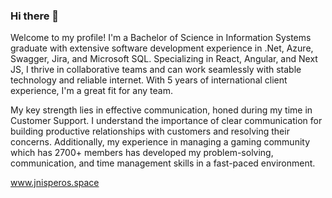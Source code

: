 ### Hi there 👋

Welcome to my profile! I'm a Bachelor of Science in Information Systems graduate with extensive software development experience in .Net, Azure, Swagger, Jira, and Microsoft SQL. Specializing in React, Angular, and Next JS, I thrive in collaborative teams and can work seamlessly with stable technology and reliable internet. With 5 years of international client experience, I'm a great fit for any team.

My key strength lies in effective communication, honed during my time in Customer Support. I understand the importance of clear communication for building productive relationships with customers and resolving their concerns. Additionally, my experience in managing a gaming community which has 2700+ members has developed my problem-solving, communication, and time management skills in a fast-paced environment.

www.jnisperos.space

<!--
**JericNisperos/JericNisperos** is a ✨ _special_ ✨ repository because its `README.md` (this file) appears on your GitHub profile.

Here are some ideas to get you started:

- 🔭 I’m currently working on ...
- 🌱 I’m currently learning ...
- 👯 I’m looking to collaborate on ...
- 🤔 I’m looking for help with ...
- 💬 Ask me about ...
- 📫 How to reach me: ...
- 😄 Pronouns: ...
- ⚡ Fun fact: ...
-->
